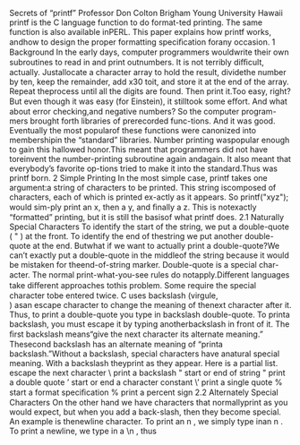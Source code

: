  
Secrets of “printf”
Professor Don Colton
Brigham Young University Hawaii
printf
 is the C language function to do format-ted printing. The same function is also available inPERL. This paper explains how
 printf
 works, andhow to design the proper formatting speciﬁcation forany occasion.
1 Background
In the early days, computer programmers wouldwrite their own subroutines to read in and print outnumbers. It is not terribly diﬃcult, actually. Justallocate a character array to hold the result, dividethe number by ten, keep the remainder, add x30 toit, and store it at the end of the array. Repeat theprocess until all the digits are found. Then print it.Too easy, right?But even though it was easy (for Einstein), it stilltook some eﬀort. And what about error checking,and negative numbers? So the computer program-mers brought forth libraries of prerecorded func-tions. And it was good. Eventually the most popularof these functions were canonized into membershipin the “standard” libraries. Number printing waspopular enough to gain this hallowed honor.This meant that programmers did not have toreinvent the number-printing subroutine again andagain. It also meant that everybody’s favorite op-tions tried to make it into the standard.Thus was
 printf
 born.
2 Simple Printing
In the most simple case,
 printf
 takes one argument:a string of characters to be printed. This string iscomposed of characters, each of which is printed ex-actly as it appears. So
 printf("xyz");
 would sim-ply print an x, then a y, and ﬁnally a z. This is notexactly “formatted” printing, but it is still the basisof what
 printf
 does.
2.1 Naturally Special Characters
To identify the start of the string, we put a double-quote (
"
) at the front. To identify the end of thestring we put another double-quote at the end. Butwhat if we want to actually print a double-quote?We can’t exactly put a double-quote in the middleof the string because it would be mistaken for theend-of-string marker. Double-quote is a special char-acter. The normal print-what-you-see rules do notapply.Diﬀerent languages take diﬀerent approaches tothis problem. Some require the special character tobe entered twice. C uses backslash (virgule,
 \
) asan escape character to change the meaning of thenext character after it. Thus, to print a double-quote you type in backslash double-quote. To printa backslash, you must escape it by typing anotherbackslash in front of it. The ﬁrst backslash means“give the next character its alternate meaning.” Thesecond backslash has an alternate meaning of “printa backslash.”Without a backslash, special characters have anatural special meaning. With a backslash theyprint as they appear. Here is a partial list.
\
 escape the next character
\\
 print a backslash
"
 start or end of string
\"
 print a double quote
’
 start or end a character constant
\’
 print a single quote
%
 start a format speciﬁcation
\%
 print a percent sign
2.2 Alternately Special Characters
On the other hand we have characters that normallyprint as you would expect, but when you add a back-slash, then they become special. An example is thenewline character. To print an
 n
, we simply type inan
 n
. To print a newline, we type in a
 \n
, thus